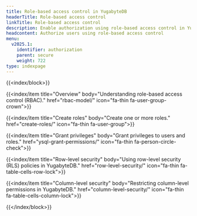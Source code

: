 ```yaml
---
title: Role-based access control in YugabyteDB
headerTitle: Role-based access control
linkTitle: Role-based access control
description: Enable authorization using role-based access control in YugabyteDB.
headcontent: Authorize users using role-based access control
menu:
  v2025.1:
    identifier: authorization
    parent: secure
    weight: 722
type: indexpage
---
```


{{<index/block>}}

  {{<index/item
    title="Overview"
    body="Understanding role-based access control (RBAC)."
    href="rbac-model/"
    icon="fa-thin fa-user-group-crown">}}

  {{<index/item
    title="Create roles"
    body="Create one or more roles."
    href="create-roles/"
    icon="fa-thin fa-user-group">}}

  {{<index/item
    title="Grant privileges"
    body="Grant privileges to users and roles."
    href="ysql-grant-permissions/"
    icon="fa-thin fa-person-circle-check">}}

  {{<index/item
    title="Row-level security"
    body="Using row-level security (RLS) policies in YugabyteDB."
    href="row-level-security/"
    icon="fa-thin fa-table-cells-row-lock">}}

  {{<index/item
    title="Column-level security"
    body="Restricting column-level permissions in YugabyteDB."
    href="column-level-security/"
    icon="fa-thin fa-table-cells-column-lock">}}

{{</index/block>}}
